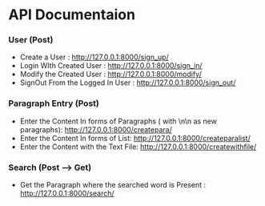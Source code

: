# API Documentaion

### User (Post)
* Create a User :  http://127.0.0.1:8000/sign_up/
* Login WIth Created User :  http://127.0.0.1:8000/sign_in/
* Modify the Created User :  http://127.0.0.1:8000/modify/
* SignOut From the Logged In User :  http://127.0.0.1:8000/sign_out/

### Paragraph Entry (Post)
* Enter the Content In forms of Paragraphs ( with \n\n as new paragraphs):  http://127.0.0.1:8000/createpara/
* Enter the Content In forms of List:  http://127.0.0.1:8000/createparalist/
* Enter the Content with the Text File:  http://127.0.0.1:8000/createwithfile/

### Search (Post --> Get)
* Get the Paragraph where the searched word is Present  :  http://127.0.0.1:8000/search/
